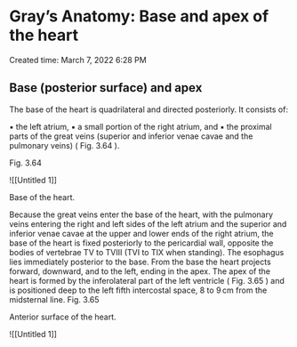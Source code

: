 # Gray’s Anatomy: Base and apex of the heart

Created time: March 7, 2022 6:28 PM

## **Base (posterior surface) and apex**

The base of the heart is quadrilateral and directed posteriorly. It consists of:

▪ the left atrium,
▪ a small portion of the right atrium, and
▪ the proximal parts of the great veins (superior and inferior venae cavae and the pulmonary veins) ( Fig. 3.64 ).

Fig. 3.64

![[Untitled 1]]

Base of the heart.

Because the great veins enter the base of the heart, with the pulmonary veins entering the right and left sides of the left atrium and the superior and inferior venae cavae at the upper and lower ends of the right atrium, the base of the heart is fixed posteriorly to the pericardial wall, opposite the bodies of vertebrae TV to TVIII (TVI to TIX when standing). The esophagus lies immediately posterior to the base.
From the base the heart projects forward, downward, and to the left, ending in the apex. The apex of the heart is formed by the inferolateral part of the left ventricle ( Fig. 3.65 ) and is positioned deep to the left fifth intercostal space, 8 to 9 cm from the midsternal line.
Fig. 3.65

Anterior surface of the heart.

![[Untitled 1]]